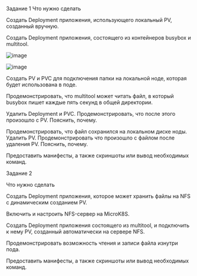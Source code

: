 Задание 1
Что нужно сделать

Создать Deployment приложения, использующего локальный PV, созданный вручную.

Создать Deployment приложения, состоящего из контейнеров busybox и multitool.

![image](https://github.com/AlexanderSchelokov/devops-netology/assets/121572590/cfd96ca7-3135-445a-8619-1e7f61de5444)

![image](https://github.com/AlexanderSchelokov/devops-netology/assets/121572590/d72f9f81-c150-4954-8cbe-01a9a96abc13)

Создать PV и PVC для подключения папки на локальной ноде, которая будет использована в поде.

Продемонстрировать, что multitool может читать файл, в который busybox пишет каждые пять секунд в общей директории.

Удалить Deployment и PVC. Продемонстрировать, что после этого произошло с PV. Пояснить, почему.

Продемонстрировать, что файл сохранился на локальном диске ноды. Удалить PV. Продемонстрировать что произошло с файлом после удаления PV. Пояснить, почему.

Предоставить манифесты, а также скриншоты или вывод необходимых команд.

Задание 2

Что нужно сделать

Создать Deployment приложения, которое может хранить файлы на NFS с динамическим созданием PV.

Включить и настроить NFS-сервер на MicroK8S.

Создать Deployment приложения состоящего из multitool, и подключить к нему PV, созданный автоматически на сервере NFS.

Продемонстрировать возможность чтения и записи файла изнутри пода.

Предоставить манифесты, а также скриншоты или вывод необходимых команд.
